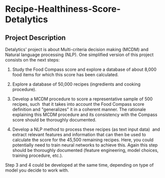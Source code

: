 # Recipe-Healthiness-Score-Detalytics

## Project Description
Detalytics' project is about Multi-criteria decision making (MCDM) and Natural language processing (NLP). One simplified version of this project consists on the next steps:

1. Study the Food Compass score and explore a database of about 8,000 food items for which this score has been calculated.

2. Explore a database of 50,000 recipes (ingredients and cooking procedure).

3. Develop a MCDM procedure to score a representative sample of 500 recipes, such  that it takes into account the Food Compass score definition and "generalizes" it in a coherent manner. The rationale explaining this MCDM procedure and its consistency with the Compass score should be thoroughly documented.  

4. Develop a NLP method to process these recipes (as text input data)  and extract relevant features and information that can then be used to calculate the score for the 45,500 remaining recipes. Here, you could potentially need to train neural networks to achieve this. Again this step should be thoroughly documented (feature engineering, model choices, training procedure, etc.).

Step 3 and 4 could be developed at the same time, depending on type of model you decide to work with.
